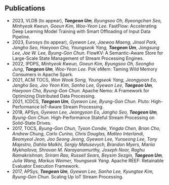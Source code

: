 
## Publications
  - 2023, VLDB (to appear), _**Taegeon Um**, Byungsoo Oh, Byeongchan Seo, Minhyeok Kweun, Goeun Kim, Woo-Yeon Lee._ FastFlow: Accelerating Deep Learning Model Training with Smart Offloading of Input Data Pipeline. 
  - 2023, Eurosys (to appear), _Gyewon Lee, Jaewoo Maeng, Jinsol Park, Jangho Seo, Haeyoon Cho, Youngseok Yang, **Taegeon Um**, Jongsung Lee, Jae W. Lee, Byung-Gon Chun._ FlowKV: A Semantic-Aware Store for Large-Scale State Management of Stream Processing Engines.
  - 2022, IPDPS, _Minhyeok Kweun, Goeun Kim, Byungsoo Oh, Seongho Jung, **Taegeon Um**, Woo-Yeon Lee._ Pok´eMem: Taming Wild Memory Consumers in Apache Spark. 
  - 2021, ACM TOCS, _Won Wook Song, Youngseok Yang, Jeongyoon Eo, Jangho Seo, Joo Yeon Kim, Sanha Lee, Gyewon Lee, **Taegeon Um**, Haeyoon Cho, Byung-Gon Chun._  Apache Nemo: A Framework for Optimizing Distributed Data Processing. 
  - 2021, ICDCS, _**Taegeon Um**, Gyewon Lee, Byung-Gon Chun._ Pluto: High-Performance IoT-Aware Stream Processing.
  - 2018, APSys, _Gyewon Lee, Jeongyoon Eo, Jangho Seo, **Taegeon Um**, Byung-Gon Chun._ High-Performance Stateful Stream Processing on Solid-State Drives.
  - 2017, TOCS, _Byung-Gon Chun, Tyson Condie, Yingda Chen, Brian Cho, Andrew Chung, Carlo Curino, Chris Douglas, Matteo Interlandi, Beomyeol Jeon, Joo Seong Jeong, Gyewon Lee, Yunseong Lee, Tony Majestro, Dahlia Malkhi, Sergiy Matusevych, Brandon Myers, Mariia Mykhailova, Shravan M. Narayanamurthy, Joseph Noor, Raghu Ramakrishnan, Sriram Rao, Russell Sears, Beysim Sezgin, **Taegeon Um**, Julia Wang, Markus Weimer, Youngseok Yang._ Apache REEF: Retainable Evaluator Execution Framework.
  - 2017, APSys, _**Taegeon Um**, Gyewon Lee, Sanha Lee, Kyungtae Kim, Byung-Gon Chun._ Scaling Up IoT Stream Processing.


